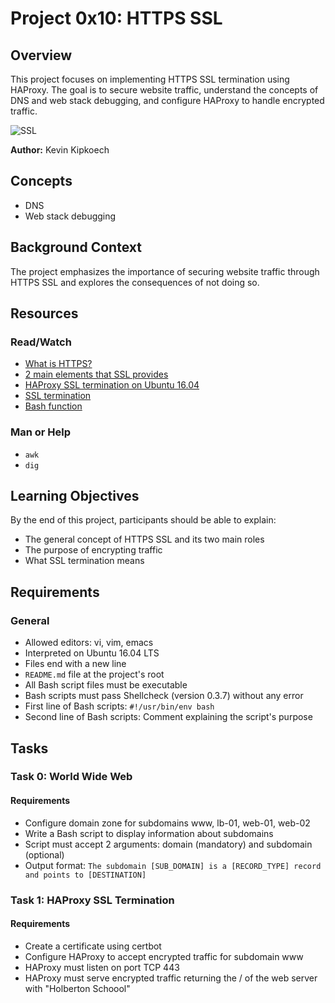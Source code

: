 # Project 0x10: HTTPS SSL

## Overview
This project focuses on implementing HTTPS SSL termination using HAProxy. The goal is to secure website traffic, understand the concepts of DNS and web stack debugging, and configure HAProxy to handle encrypted traffic.


![SSL](https://en.wikipedia.org/wiki/File:SSL_termination_proxy.svg)

**Author:** Kevin Kipkoech

## Concepts
- DNS
- Web stack debugging

## Background Context
The project emphasizes the importance of securing website traffic through HTTPS SSL and explores the consequences of not doing so.

## Resources
### Read/Watch
- [What is HTTPS?](https://www.instantssl.com/http-vs-https)
- [2 main elements that SSL provides](https://www.instantssl.com/http-vs-https)
- [HAProxy SSL termination on Ubuntu 16.04](https://docs.ionos.com/cloud/)
- [SSL termination](https://en.wikipedia.org/wiki/TLS_termination_proxy)
- [Bash function](https://tldp.org/LDP/abs/html/complexfunct.html)

### Man or Help
- `awk`
- `dig`

## Learning Objectives
By the end of this project, participants should be able to explain:
- The general concept of HTTPS SSL and its two main roles
- The purpose of encrypting traffic
- What SSL termination means

## Requirements
### General
- Allowed editors: vi, vim, emacs
- Interpreted on Ubuntu 16.04 LTS
- Files end with a new line
- `README.md` file at the project's root
- All Bash script files must be executable
- Bash scripts must pass Shellcheck (version 0.3.7) without any error
- First line of Bash scripts: `#!/usr/bin/env bash`
- Second line of Bash scripts: Comment explaining the script's purpose
## Tasks

### Task 0: World Wide Web
#### Requirements
- Configure domain zone for subdomains www, lb-01, web-01, web-02
- Write a Bash script to display information about subdomains
- Script must accept 2 arguments: domain (mandatory) and subdomain (optional)
- Output format: `The subdomain [SUB_DOMAIN] is a [RECORD_TYPE] record and points to [DESTINATION]`

### Task 1: HAProxy SSL Termination
#### Requirements
- Create a certificate using certbot
- Configure HAProxy to accept encrypted traffic for subdomain www
- HAProxy must listen on port TCP 443
- HAProxy must serve encrypted traffic returning the / of the web server with "Holberton Schoool"
